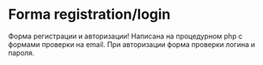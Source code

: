 # Forma registration/login
Форма регистрации и авторизации!
Написана на процедурном php с формами проверки на email.
При авторизации форма проверки логина и пароля.
